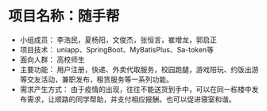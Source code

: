 # 项目名称：随手帮

+ 小组成员： 李浩民，夏杨阳，文俊杰，张恒言，崔增龙，郭启正
+ 项目技术： uniapp、SpringBoot、MyBatisPlus、Sa-token等
+ 面向人群： 高校师生
+ 主要功能： 用户注册，快递、外卖代取服务，校园跑腿，游戏陪玩、约饭出游等交友活动，兼职发布，租赁服务等一系列功能。
+ 需求产生方式： 由于疫情的出现，往往不能送货到手中，可以在同一栋楼中发布需求，让顺路的同学帮助，并支付相应报酬。也可以促进寝室和谐。
